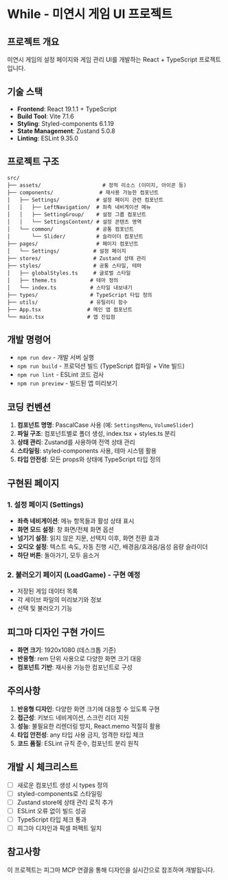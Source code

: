# While - 미연시 게임 UI 프로젝트

## 프로젝트 개요
미연시 게임의 설정 페이지와 게임 관리 UI를 개발하는 React + TypeScript 프로젝트입니다.

## 기술 스택
- **Frontend**: React 19.1.1 + TypeScript
- **Build Tool**: Vite 7.1.6
- **Styling**: Styled-components 6.1.19
- **State Management**: Zustand 5.0.8
- **Linting**: ESLint 9.35.0

## 프로젝트 구조
```
src/
├── assets/                    # 정적 리소스 (이미지, 아이콘 등)
├── components/               # 재사용 가능한 컴포넌트
│   ├── Settings/            # 설정 페이지 관련 컴포넌트
│   │   ├── LeftNavigation/  # 좌측 네비게이션 메뉴
│   │   ├── SettingGroup/    # 설정 그룹 컴포넌트
│   │   └── SettingsContent/ # 설정 콘텐츠 영역
│   └── common/              # 공통 컴포넌트
│       └── Slider/          # 슬라이더 컴포넌트
├── pages/                   # 페이지 컴포넌트
│   └── Settings/           # 설정 페이지
├── stores/                 # Zustand 상태 관리
├── styles/                 # 공통 스타일, 테마
│   ├── globalStyles.ts     # 글로벌 스타일
│   ├── theme.ts           # 테마 정의
│   └── index.ts           # 스타일 내보내기
├── types/                 # TypeScript 타입 정의
├── utils/                 # 유틸리티 함수
├── App.tsx               # 메인 앱 컴포넌트
└── main.tsx              # 앱 진입점
```

## 개발 명령어
- `npm run dev` - 개발 서버 실행
- `npm run build` - 프로덕션 빌드 (TypeScript 컴파일 + Vite 빌드)
- `npm run lint` - ESLint 코드 검사
- `npm run preview` - 빌드된 앱 미리보기

## 코딩 컨벤션
1. **컴포넌트 명명**: PascalCase 사용 (예: `SettingsMenu`, `VolumeSlider`)
2. **파일 구조**: 컴포넌트별로 폴더 생성, index.tsx + styles.ts 분리
3. **상태 관리**: Zustand를 사용하여 전역 상태 관리
4. **스타일링**: styled-components 사용, 테마 시스템 활용
5. **타입 안전성**: 모든 props와 상태에 TypeScript 타입 정의

## 구현된 페이지
### 1. 설정 페이지 (Settings)
- **좌측 네비게이션**: 메뉴 항목들과 활성 상태 표시
- **화면 모드 설정**: 창 화면/전체 화면 옵션
- **넘기기 설정**: 읽지 않은 지문, 선택지 이후, 화면 전환 효과
- **오디오 설정**: 텍스트 속도, 자동 진행 시간, 배경음/효과음/음성 음량 슬라이더
- **하단 버튼**: 돌아가기, 모두 음소거

### 2. 불러오기 페이지 (LoadGame) - 구현 예정
- 저장된 게임 데이터 목록
- 각 세이브 파일의 미리보기와 정보
- 선택 및 불러오기 기능

## 피그마 디자인 구현 가이드
- **화면 크기**: 1920x1080 (데스크톱 기준)
- **반응형**: rem 단위 사용으로 다양한 화면 크기 대응
- **컴포넌트 기반**: 재사용 가능한 컴포넌트로 구성

## 주의사항
1. **반응형 디자인**: 다양한 화면 크기에 대응할 수 있도록 구현
2. **접근성**: 키보드 네비게이션, 스크린 리더 지원
3. **성능**: 불필요한 리렌더링 방지, React.memo 적절히 활용
4. **타입 안전성**: any 타입 사용 금지, 엄격한 타입 체크
5. **코드 품질**: ESLint 규칙 준수, 컴포넌트 분리 원칙

## 개발 시 체크리스트
- [ ] 새로운 컴포넌트 생성 시 types 정의
- [ ] styled-components로 스타일링
- [ ] Zustand store에 상태 관리 로직 추가
- [ ] ESLint 오류 없이 빌드 성공
- [ ] TypeScript 타입 체크 통과
- [ ] 피그마 디자인과 픽셀 퍼펙트 일치

## 참고사항
이 프로젝트는 피그마 MCP 연결을 통해 디자인을 실시간으로 참조하며 개발됩니다.